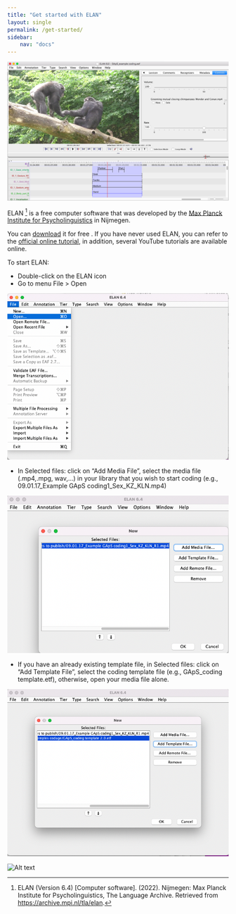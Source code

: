 ```yaml
---
title: "Get started with ELAN"
layout: single
permalink: /get-started/
sidebar:
    nav: "docs"
---
```


![Alt text](../assets/images/Photo%20illustration%20coding%20ape%20gestures.png)

ELAN [^1]  is a free computer software that was developed by the [Max Planck Institute for Psycholinguistics](https://archive.mpi.nl/tla/) in Nijmegen. 

You can [download](https://archive.mpi.nl/tla/elan/download) it for free . If you have never used ELAN, you can refer to the [official online tutorial](https://www.mpi.nl/tools/elan/docs/manual/index.html), in addition, several YouTube tutorials are available online. 


To start ELAN:

  * Double-click on the ELAN icon
  * Go to menu File > Open
  <!-- * Go to menu File > Open (Fig. 1)  -->

![alt text](/assets/images/fig1_open.png)

  <!-- * In Selected files: click on “Add Media File”, select the media file (.mp4,.mpg, wav,...) in your library that you wish to start coding (e.g., 09.01.17_Example GApS coding1_Sex_KZ_KLN.mp4) (Fig. 2). -->

  * In Selected files: click on “Add Media File”, select the media file (.mp4,.mpg, wav,...) in your library that you wish to start coding (e.g., 09.01.17_Example GApS coding1_Sex_KZ_KLN.mp4)

![alt text](/assets/images/fig2_media_file.png)

  * If you have an already existing template file, in Selected files: click on “Add Template File”, select the coding template file (e.g., GApS_coding template.etf), otherwise, open your media file alone.

![alt text](/assets/images/fig3_template.png)

![Alt text](../assets/videos/opening.gif)

[^1]: ELAN (Version 6.4) [Computer software]. (2022). Nijmegen: Max Planck Institute for Psycholinguistics, The Language Archive. Retrieved from https://archive.mpi.nl/tla/elan.

